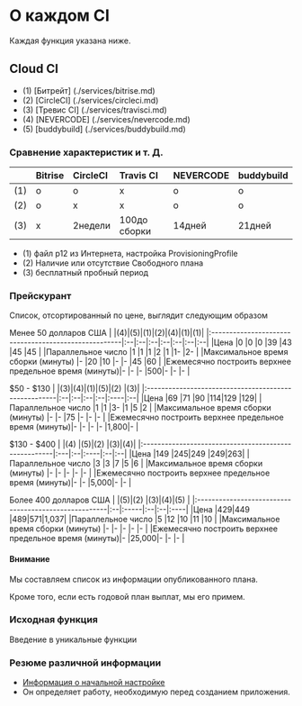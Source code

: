 # О каждом CI
Каждая функция указана ниже.

## Cloud CI
- (1) [Битрейт] (./services/bitrise.md)
- (2) [CircleCI] (./services/circleci.md)
- (3) [Тревис CI] (./services/travisci.md)
- (4) [NEVERCODE] (./services/nevercode.md)
- (5) [buddybuild] (./services/buddybuild.md)
 
 ### Сравнение характеристик и т. Д.

|   |Bitrise|CircleCI|Travis CI|NEVERCODE|buddybuild|
|:--|:------|:-------|:-----------|:------|:---------|
|(1)|o      |o       |x           |o      |o         |
|(2)|o      |x       |x           |o      |o         |
|(3)|x      |2недели |100до сборки|14дней |21дней    |

- (1) файл p12 из Интернета, настройка ProvisioningProfile
- (2) Наличие или отсутствие Свободного плана
- (3) бесплатный пробный период

### Прейскурант
Список, отсортированный по цене, выглядит следующим образом

Менее 50 долларов США
|                                                      |(4)|(5)|(1)|(2)|(4)|(1)|(1)|
|:-----------------------------------------------------|:--|:--|:--|:--|:--|:--|:--|
|Цена                                                  |0  |0  |0  |39 |43 |45 |45 |
|Параллельное число                                    |1  |1  |1  |2  |1  |1- |2- |
|Максимальное время сборки (минуты)                    |-  |20 |10 |-  |-  |45 |60 |
|Ежемесячно построить верхнее предельное время (минуты)|-  |-  |-  |500|-  |-  |-  |

$50 - $130
|                                                      |(3)|(4)|(1)|(5)|(2)  |(3)|
|:-----------------------------------------------------|:--|:--|:--|:--|:----|:--|
|Цена                                                  |69 |71 |90 |114|129  |129|
|Параллельное число                                    |1  |1  |3- |1  |5    |2  |
|Максимальное время сборки (минуты)                    |-  |-  |75 |-  |-    |-  |
|Ежемесячно построить верхнее предельное время (минуты)|-  |-  |-  |-  |1,800|-  |

$130 - $400
|                                                      |(4) |(5)|(2)  |(3)|(4)|
|:-----------------------------------------------------|:---|:--|:----|:--|:--|
|Цена                                                  |149 |245|249  |249|263|
|Параллельное число                                    |3   |3  |7    |5  |6  |
|Максимальное время сборки (минуты)                    |-   |-  |-    |-  |-  |
|Ежемесячно построить верхнее предельное время (минуты)|-   |-  |5,000|-  |-  |

Более 400 долларов США
|                                                      |(5)|(2)   |(3)|(4)|(5)  |
|:-----------------------------------------------------|:--|:-----|:--|:--|:----|
|Цена                                                  |429|449   |489|571|1,037|
|Параллельное число                                    |5  |12    |10 |11 |10   |
|Максимальное время сборки (минуты)                    |-  |-     |-  |-  |-    |
|Ежемесячно построить верхнее предельное время (минуты)|-  |25,000|-  |-  |-    |

#### Внимание

Мы составляем список из информации опубликованного плана.

Кроме того, если есть годовой план выплат, мы его примем.

### Исходная функция

Введение в уникальные функции

### Резюме различной информации
- [Информация о начальной настройке](SETTING.md)
- Он определяет работу, необходимую перед созданием приложения.
